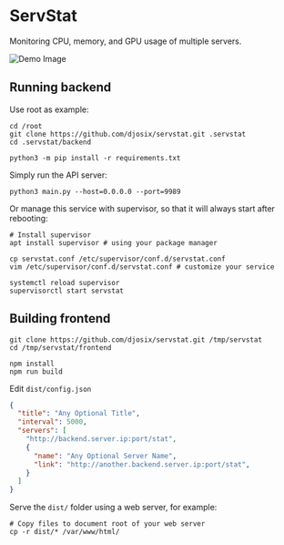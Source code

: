 # ServStat

Monitoring CPU, memory, and GPU usage of multiple servers.

![Demo Image](https://user-images.githubusercontent.com/17045050/81972895-dfd6bc00-9655-11ea-9e1c-bda752e6b6bc.png)

## Running backend

Use root as example:

```shell
cd /root
git clone https://github.com/djosix/servstat.git .servstat
cd .servstat/backend

python3 -m pip install -r requirements.txt
```

Simply run the API server:

```shell
python3 main.py --host=0.0.0.0 --port=9989
```

Or manage this service with supervisor, so that it will always start after rebooting:

```shell
# Install supervisor
apt install supervisor # using your package manager

cp servstat.conf /etc/supervisor/conf.d/servstat.conf
vim /etc/supervisor/conf.d/servstat.conf # customize your service

systemctl reload supervisor
supervisorctl start servstat
```

## Building frontend

```shell
git clone https://github.com/djosix/servstat.git /tmp/servstat
cd /tmp/servstat/frontend

npm install
npm run build
```

Edit `dist/config.json`

```json
{
  "title": "Any Optional Title",
  "interval": 5000,
  "servers": [
    "http://backend.server.ip:port/stat",
    {
      "name": "Any Optional Server Name",
      "link": "http://another.backend.server.ip:port/stat",
    }
  ]
}
```

Serve the `dist/` folder using a web server, for example:

```shell
# Copy files to document root of your web server
cp -r dist/* /var/www/html/
```
